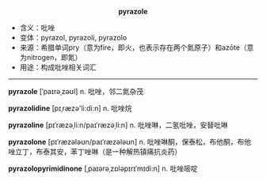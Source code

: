 
**<center>pyrazole</center>**

- <span class="definition">含义：吡唑</span>
- <span class="definition">变体：pyrazol, pyrazoli, pyrazolo</span>
- <span class="definition">来源：希腊单词pry（意为fire，即火，也表示存在两个氮原子）和azōte（意为nitrogen，即氮）</span>
- <span class="definition">用途：构成吡唑相关词汇</span>

---

<span class="vocabulary">**pyrazole**</span> [ˈpaɪrəˌzəʊl] n. 吡唑，邻二氮杂茂

<span class="vocabulary">**pyrazolidine**</span> [pɪˌræzә'li:di:n] n. 吡唑烷

<span class="vocabulary">**pyrazoline**</span> [pɪˈræzəˌli:n/paɪˈræzəˌli:n] n. 吡唑啉，二氢吡唑，安替吡啉

<span class="vocabulary">**pyrazolone**</span> [pɪˈræzələʊn/paɪˈræzələʊn] n. 吡唑啉酮，保泰松，布他酮，布他唑立丁，布泰其安，苯丁唑啉（是一种解热镇痛抗炎药）

<span class="vocabulary">**pyrazolopyrimidinone**</span> [ˌpaɪərəˌzɒləpɪrɪˈmɪdi:n] n. 吡唑嘧啶
